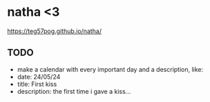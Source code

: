 # natha <3
https://teg57pog.github.io/natha/

## TODO
- make a calendar with every important day and a description, like:
- date: 24/05/24
- title: First kiss
- description: the first time i gave a kiss...